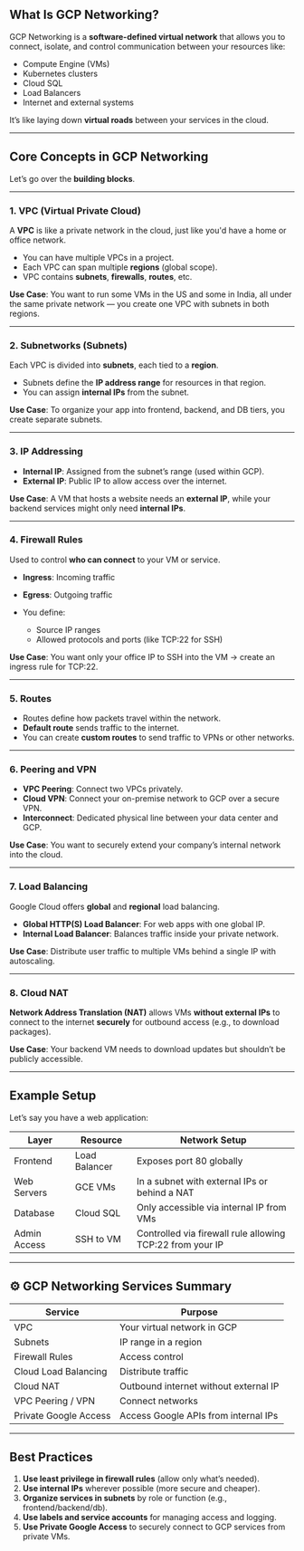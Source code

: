 ## What Is GCP Networking?

GCP Networking is a **software-defined virtual network** that allows you to connect, isolate, and control communication between your resources like:

* Compute Engine (VMs)
* Kubernetes clusters
* Cloud SQL
* Load Balancers
* Internet and external systems

It’s like laying down **virtual roads** between your services in the cloud.

---

## Core Concepts in GCP Networking

Let’s go over the **building blocks**.

---

### 1. **VPC (Virtual Private Cloud)**

A **VPC** is like a private network in the cloud, just like you'd have a home or office network.

* You can have multiple VPCs in a project.
* Each VPC can span multiple **regions** (global scope).
* VPC contains **subnets**, **firewalls**, **routes**, etc.

 **Use Case**: You want to run some VMs in the US and some in India, all under the same private network — you create one VPC with subnets in both regions.

---

### 2. **Subnetworks (Subnets)**

Each VPC is divided into **subnets**, each tied to a **region**.

* Subnets define the **IP address range** for resources in that region.
* You can assign **internal IPs** from the subnet.

 **Use Case**: To organize your app into frontend, backend, and DB tiers, you create separate subnets.

---

### 3. **IP Addressing**

* **Internal IP**: Assigned from the subnet’s range (used within GCP).
* **External IP**: Public IP to allow access over the internet.

 **Use Case**: A VM that hosts a website needs an **external IP**, while your backend services might only need **internal IPs**.

---

### 4. **Firewall Rules**

Used to control **who can connect** to your VM or service.

* **Ingress**: Incoming traffic
* **Egress**: Outgoing traffic
* You define:

    * Source IP ranges
    * Allowed protocols and ports (like TCP:22 for SSH)

**Use Case**: You want only your office IP to SSH into the VM → create an ingress rule for TCP:22.

---

### 5. **Routes**

* Routes define how packets travel within the network.
* **Default route** sends traffic to the internet.
* You can create **custom routes** to send traffic to VPNs or other networks.

---

### 6. **Peering and VPN**

* **VPC Peering**: Connect two VPCs privately.
* **Cloud VPN**: Connect your on-premise network to GCP over a secure VPN.
* **Interconnect**: Dedicated physical line between your data center and GCP.

**Use Case**: You want to securely extend your company’s internal network into the cloud.

---

### 7. **Load Balancing**

Google Cloud offers **global** and **regional** load balancing.

* **Global HTTP(S) Load Balancer**: For web apps with one global IP.
* **Internal Load Balancer**: Balances traffic inside your private network.

**Use Case**: Distribute user traffic to multiple VMs behind a single IP with autoscaling.

---

### 8. **Cloud NAT**

**Network Address Translation (NAT)** allows VMs **without external IPs** to connect to the internet **securely** for outbound access (e.g., to download packages).

**Use Case**: Your backend VM needs to download updates but shouldn’t be publicly accessible.

---

## Example Setup

Let’s say you have a web application:

| Layer        | Resource      | Network Setup                                             |
| ------------ | ------------- | --------------------------------------------------------- |
| Frontend     | Load Balancer | Exposes port 80 globally                                  |
| Web Servers  | GCE VMs       | In a subnet with external IPs or behind a NAT             |
| Database     | Cloud SQL     | Only accessible via internal IP from VMs                  |
| Admin Access | SSH to VM     | Controlled via firewall rule allowing TCP:22 from your IP |

---

## ⚙️ GCP Networking Services Summary

| Service               | Purpose                               |
| --------------------- | ------------------------------------- |
| VPC                   | Your virtual network in GCP           |
| Subnets               | IP range in a region                  |
| Firewall Rules        | Access control                        |
| Cloud Load Balancing  | Distribute traffic                    |
| Cloud NAT             | Outbound internet without external IP |
| VPC Peering / VPN     | Connect networks                      |
| Private Google Access | Access Google APIs from internal IPs  |

---

## Best Practices

1. **Use least privilege in firewall rules** (allow only what’s needed).
2. **Use internal IPs** wherever possible (more secure and cheaper).
3. **Organize services in subnets** by role or function (e.g., frontend/backend/db).
4. **Use labels and service accounts** for managing access and logging.
5. **Use Private Google Access** to securely connect to GCP services from private VMs.

